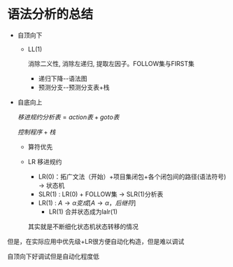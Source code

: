 # 语法分析的总结

- 自顶向下

  - LL(1)

    消除二义性, 消除左递归, 提取左因子。FOLLOW集与FIRST集

    - 递归下降--语法图
    - 预测分支--预测分支表+栈

- 自底向上

  $移进规约分析表 = action表 + goto表$

  $控制程序+栈$

  

  - 算符优先

  - LR 移进规约

    - LR(0)：拓广文法（开始）+项目集闭包+各个闭包间的路径(语法符号)  $\rightarrow$ 状态机
    - SLR(1) : LR(0) + FOLLOW集 $\rightarrow$ SLR(1)分析表
    - LR(1) : $A \rightarrow \alpha  变成 [A\rightarrow \alpha，后继符]$ 
      - LR(1) 合并状态成为lalr(1) 

    其实就是不断细化状态机状态转移的情况

但是，在实际应用中优先级+LR很方便自动化构造，但是难以调试

自顶向下好调试但是自动化程度低

